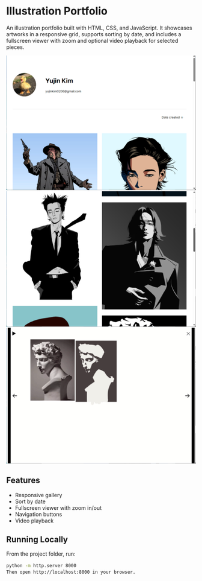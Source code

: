 # Illustration Portfolio

An illustration portfolio built with HTML, CSS, and JavaScript. It showcases artworks in a responsive grid, supports sorting by date, and includes a fullscreen viewer with zoom and optional video playback for selected pieces.

![Home](screenshots/home.png)  
![Layout](screenshots/layout.png)
![Viewer](screenshots/viewer.png)  

## Features
- Responsive gallery
- Sort by date
- Fullscreen viewer with zoom in/out
- Navigation buttons
- Video playback

## Running Locally
From the project folder, run:
```bash
python -m http.server 8000
Then open http://localhost:8000 in your browser.